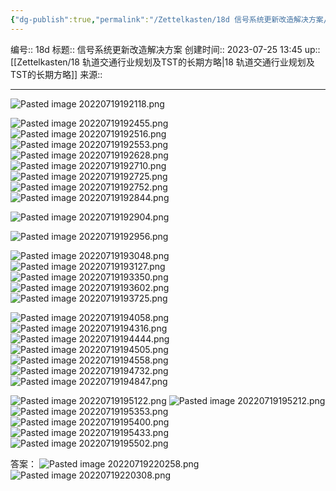 ```yaml
---
{"dg-publish":true,"permalink":"/Zettelkasten/18d 信号系统更新改造解决方案/","dgPassFrontmatter":true}
---
```


编号:: 18d
标题:: 信号系统更新改造解决方案
创建时间:: 2023-07-25 13:45
up:: [[Zettelkasten/18 轨道交通行业规划及TST的长期方略\|18 轨道交通行业规划及TST的长期方略]]
来源:: 

---
![Pasted image 20220719192118.png](/img/user/attachment/Pasted%20image%2020220719192118.png)

![Pasted image 20220719192455.png](/img/user/attachment/Pasted%20image%2020220719192455.png)
![Pasted image 20220719192516.png](/img/user/attachment/Pasted%20image%2020220719192516.png)
![Pasted image 20220719192553.png](/img/user/attachment/Pasted%20image%2020220719192553.png)
![Pasted image 20220719192628.png](/img/user/attachment/Pasted%20image%2020220719192628.png)
![Pasted image 20220719192710.png](/img/user/attachment/Pasted%20image%2020220719192710.png)
![Pasted image 20220719192725.png](/img/user/attachment/Pasted%20image%2020220719192725.png)
![Pasted image 20220719192752.png](/img/user/attachment/Pasted%20image%2020220719192752.png)
![Pasted image 20220719192844.png](/img/user/attachment/Pasted%20image%2020220719192844.png)

![Pasted image 20220719192904.png](/img/user/attachment/Pasted%20image%2020220719192904.png)

![Pasted image 20220719192956.png](/img/user/attachment/Pasted%20image%2020220719192956.png)


![Pasted image 20220719193048.png](/img/user/attachment/Pasted%20image%2020220719193048.png)
![Pasted image 20220719193127.png](/img/user/attachment/Pasted%20image%2020220719193127.png)
![Pasted image 20220719193350.png](/img/user/attachment/Pasted%20image%2020220719193350.png)
![Pasted image 20220719193602.png](/img/user/attachment/Pasted%20image%2020220719193602.png)
![Pasted image 20220719193725.png](/img/user/attachment/Pasted%20image%2020220719193725.png)

![Pasted image 20220719194058.png](/img/user/attachment/Pasted%20image%2020220719194058.png)
![Pasted image 20220719194316.png](/img/user/attachment/Pasted%20image%2020220719194316.png)
![Pasted image 20220719194444.png](/img/user/attachment/Pasted%20image%2020220719194444.png)
![Pasted image 20220719194505.png](/img/user/attachment/Pasted%20image%2020220719194505.png)
![Pasted image 20220719194558.png](/img/user/attachment/Pasted%20image%2020220719194558.png)
![Pasted image 20220719194732.png](/img/user/attachment/Pasted%20image%2020220719194732.png)
![Pasted image 20220719194847.png](/img/user/attachment/Pasted%20image%2020220719194847.png)

![Pasted image 20220719195122.png](/img/user/attachment/Pasted%20image%2020220719195122.png)
![Pasted image 20220719195212.png](/img/user/attachment/Pasted%20image%2020220719195212.png)
![Pasted image 20220719195353.png](/img/user/attachment/Pasted%20image%2020220719195353.png)
![Pasted image 20220719195400.png](/img/user/attachment/Pasted%20image%2020220719195400.png)
![Pasted image 20220719195433.png](/img/user/attachment/Pasted%20image%2020220719195433.png)
![Pasted image 20220719195502.png](/img/user/attachment/Pasted%20image%2020220719195502.png)



答案：
![Pasted image 20220719220258.png](/img/user/attachment/Pasted%20image%2020220719220258.png)
![Pasted image 20220719220308.png](/img/user/attachment/Pasted%20image%2020220719220308.png)

